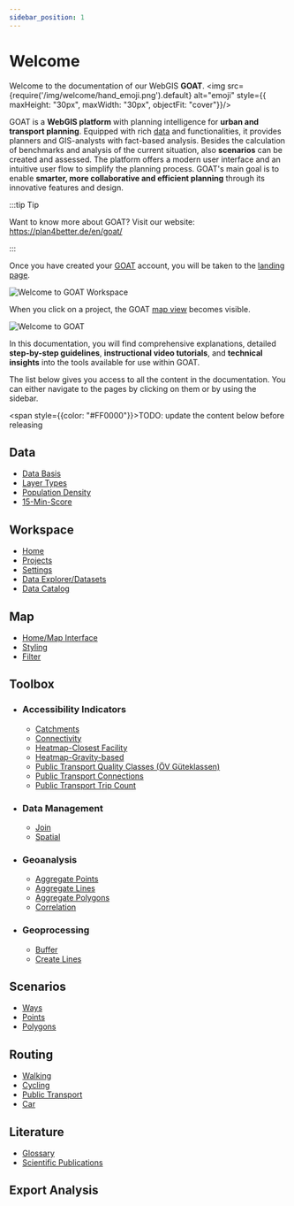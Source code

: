 ```yaml
---
sidebar_position: 1
---
```


# Welcome 

Welcome to the documentation of our WebGIS **GOAT**. <img src={require('/img/welcome/hand_emoji.png').default} alt="emoji" style={{ maxHeight: "30px", maxWidth: "30px", objectFit: "cover"}}/> 

GOAT is a **WebGIS platform** with planning intelligence for **urban and transport planning**. Equipped with rich [data](../data/data_basis) and functionalities, it provides planners and GIS-analysts with fact-based analysis. Besides the calculation of benchmarks and analysis of the current situation, also **scenarios** can be created and assessed. The platform offers a modern user interface and an intuitive user flow to simplify the planning process. GOAT's main goal is to enable **smarter, more collaborative and efficient planning** through its innovative features and design. 

:::tip Tip

Want to know more about GOAT? Visit our website: https://plan4better.de/en/goat/

:::

Once you have created your [GOAT](https://goat.plan4better.de/login) account, you will be taken to the [landing page](../workspace/home).

![Welcome to GOAT Workspace](/img/home/home_general.png "Geo Open Accessibility Tool - GOAT- Workspace")

When you click on a project, the GOAT [map view](../map/interface_overview) becomes visible.

![Welcome to GOAT](/img/welcome/welcome_2.png "Geo Open Accessibility Tool - GOAT")


In this documentation, you will find comprehensive explanations, detailed **step-by-step guidelines**, **instructional video tutorials**, and **technical insights** into the tools available for use within GOAT.

The list below gives you access to all the content in the documentation. You can either navigate to the pages by clicking on them or by using the sidebar.

<span style={{color: "#FF0000"}}>TODO: update the content below before releasing</span> 

## Data
- [Data Basis](../data/data_basis)
- [Layer Types](../data/layer_types)
- [Population Density](../data/population)
- [15-Min-Score](../data/15-min-score)


## Workspace
- [Home](../workspace/home)
- [Projects](../workspace/projects)
- [Settings](../workspace/settings)
- [Data Explorer/Datasets](../workspace/data_explorer)
- [Data Catalog](../workspace/data_catalog)


## Map
- [Home/Map Interface](../map/interface_overview)
- [Styling](../map/layer_design/styling)
- [Filter](../map/filter)


## Toolbox
- ### Accessibility Indicators
    - [Catchments](../toolbox/accessibility_indicators/catchments)
    - [Connectivity](../toolbox/accessibility_indicators/connectivity)
    - [Heatmap-Closest Facility](../toolbox/accessibility_indicators/heatmap_closest_facilities)
    - [Heatmap-Gravity-based](../toolbox/accessibility_indicators/heatmap_gravity_based)
    - [Public Transport Quality Classes (ÖV Güteklassen)](../toolbox/accessibility_indicators/oev_gueteklassen)
    - [Public Transport Connections](../toolbox/accessibility_indicators/pt_connections)
    - [Public Transport Trip Count](../toolbox/accessibility_indicators/pt_trip_count)


- ### Data Management
    - [Join](../toolbox/data_management/join)
    - [Spatial](../toolbox/data_management/spatial_join)


- ### Geoanalysis
    - [Aggregate Points](../toolbox/geoanalysis/aggregate_points)
    - [Aggregate Lines](../toolbox/geoanalysis/aggregate_lines)
    - [Aggregate Polygons](../toolbox/geoanalysis/aggregate_polygons)
    - [Correlation](../toolbox/geoanalysis/correlation)


- ### Geoprocessing
    - [Buffer](../toolbox/geoprocessing/buffer)
    - [Create Lines](../toolbox/geoprocessing/create_lines)


## Scenarios
- [Ways](../scenarios/ways)
- [Points](../scenarios/pois)
- [Polygons](../scenarios/buildings)

## Routing
- [Walking](../routing/walking)
- [Cycling](../routing/cycling)
- [Public Transport](../routing/public_transport)
- [Car](../routing/car)


## Literature
- [Glossary](../further_reading/glossary)
- [Scientific Publications](../further_reading/publicationss)


## Export Analysis

